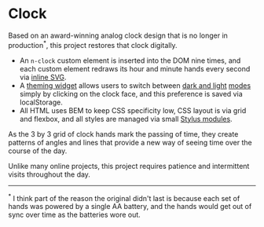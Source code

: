 # Clock

Based on an award-winning analog clock design that is no longer in production<sup>*</sup>, this project restores that clock digitally.

- An `n-clock` custom element is inserted into the DOM nine times, and each custom element redraws its hour and minute hands every second via [inline SVG][inline_svg].
- A [theming widget][theming] allows users to switch between [dark and light][theme_hash] [modes][theme_loop] simply by clicking on the clock face, and this preference is saved via localStorage.
- All HTML uses BEM to keep CSS specificity low, CSS layout is via grid and flexbox, and all styles are managed via small [Stylus modules][stylus].

As the 3 by 3 grid of clock hands mark the passing of time, they create patterns of angles and lines that provide a new way of seeing time over the course of the day. 

Unlike many online projects, this project requires patience and intermittent visits throughout the day.

---

<sup>*</sup> I think part of the reason the original didn't last is because each set of hands was powered by a single AA battery, and the hands would get out of sync over time as the batteries wore out.


[inline_svg]: https://github.com/bgauslin/clock/blob/289ce0834b04cb46c771238e391576a3ccc4305f/source/js/modules/Clock.js#L59-L79
[theming]: https://github.com/bgauslin/clock/blob/289ce0834b04cb46c771238e391576a3ccc4305f/source/js/modules/Theme.js#L11-L48
[theme_hash]: https://github.com/bgauslin/clock/blob/289ce0834b04cb46c771238e391576a3ccc4305f/source/stylus/config/constants.styl#L2-L21
[theme_loop]: https://github.com/bgauslin/clock/blob/289ce0834b04cb46c771238e391576a3ccc4305f/source/stylus/clock/theme.styl#L1-L23
[stylus]: https://github.com/bgauslin/clock/blob/289ce0834b04cb46c771238e391576a3ccc4305f/source/stylus/clock.styl#L1-L9
